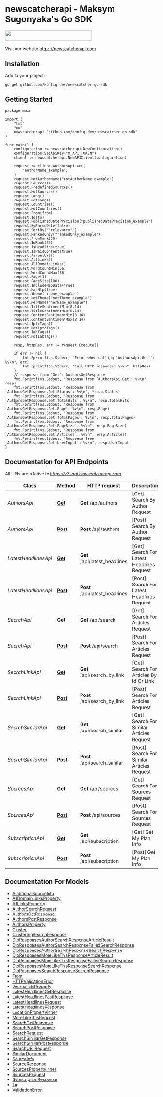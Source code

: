 # newscatcherapi - Maksym Sugonyaka's Go SDK

<img src='https://uploads-ssl.webflow.com/6429857b17973b636c2195c5/646c6f1eb774ff2f2997bec5_newscatcher_.svg' width='286' height='35' /> <br>  <br>Visit our website  <a href='https://newscatcherapi.com'>https://newscatcherapi.com</a>


## Installation

Add to your project:

```shell
go get github.com/konfig-dev/newscatcher-go-sdk
```

## Getting Started

```golang
package main

import (
    "fmt"
    "os"
    newscatcherapi "github.com/konfig-dev/newscatcher-go-sdk"
)

func main() {
    configuration := newscatcherapi.NewConfiguration()
    configuration.SetApiKey("X_API_TOKEN")
    client := newscatcherapi.NewAPIClient(configuration)

    request := client.AuthorsApi.Get(
        "authorName_example",
    )
    request.NotAuthorName("notAuthorName_example")
    request.Sources()
    request.PredefinedSources()
    request.NotSources()
    request.Lang()
    request.NotLang()
    request.Countries()
    request.NotCountries()
    request.From(from)
    request.To(to)
    request.PublishedDatePrecision("publishedDatePrecision_example")
    request.ByParseDate(false)
    request.SortBy(""relevancy"")
    request.RankedOnly("rankedOnly_example")
    request.FromRank(56)
    request.ToRank(56)
    request.IsHeadline(true)
    request.IsPaidContent(true)
    request.ParentUrl()
    request.AllLinks()
    request.AllDomainLinks()
    request.WordCountMin(56)
    request.WordCountMax(56)
    request.Page(1)
    request.PageSize(100)
    request.IncludeNlpData(true)
    request.HasNlp(true)
    request.Theme("theme_example")
    request.NotTheme("notTheme_example")
    request.NerName("nerName_example")
    request.TitleSentimentMin(8.14)
    request.TitleSentimentMax(8.14)
    request.ContentSentimentMin(8.14)
    request.ContentSentimentMax(8.14)
    request.IptcTags()
    request.NotIptcTags()
    request.IabTags()
    request.NotIabTags()
    
    resp, httpRes, err := request.Execute()

    if err != nil {
        fmt.Fprintf(os.Stderr, "Error when calling `AuthorsApi.Get``: %v\n", err)
        fmt.Fprintf(os.Stderr, "Full HTTP response: %v\n", httpRes)
    }
    // response from `Get`: AuthorsGetResponse
    fmt.Fprintf(os.Stdout, "Response from `AuthorsApi.Get`: %v\n", resp)
    fmt.Fprintf(os.Stdout, "Response from `AuthorsGetResponse.Get.Status`: %v\n", *resp.Status)
    fmt.Fprintf(os.Stdout, "Response from `AuthorsGetResponse.Get.TotalHits`: %v\n", resp.TotalHits)
    fmt.Fprintf(os.Stdout, "Response from `AuthorsGetResponse.Get.Page`: %v\n", resp.Page)
    fmt.Fprintf(os.Stdout, "Response from `AuthorsGetResponse.Get.TotalPages`: %v\n", resp.TotalPages)
    fmt.Fprintf(os.Stdout, "Response from `AuthorsGetResponse.Get.PageSize`: %v\n", resp.PageSize)
    fmt.Fprintf(os.Stdout, "Response from `AuthorsGetResponse.Get.Articles`: %v\n", resp.Articles)
    fmt.Fprintf(os.Stdout, "Response from `AuthorsGetResponse.Get.UserInput`: %v\n", resp.UserInput)
}
```

## Documentation for API Endpoints

All URIs are relative to *https://v3-api.newscatcherapi.com*

Class | Method | HTTP request | Description
------------ | ------------- | ------------- | -------------
*AuthorsApi* | [**Get**](docs/AuthorsApi.md#get) | **Get** /api/authors | [Get] Search By Author Request
*AuthorsApi* | [**Post**](docs/AuthorsApi.md#post) | **Post** /api/authors | [Post] Search By Author Request
*LatestHeadlinesApi* | [**Get**](docs/LatestHeadlinesApi.md#get) | **Get** /api/latest_headlines | [Get] Search For Latest Headlines Request
*LatestHeadlinesApi* | [**Post**](docs/LatestHeadlinesApi.md#post) | **Post** /api/latest_headlines | [Post] Search For Latest Headlines Request
*SearchApi* | [**Get**](docs/SearchApi.md#get) | **Get** /api/search | [Get] Search For Articles Request
*SearchApi* | [**Post**](docs/SearchApi.md#post) | **Post** /api/search | [Post] Search For Articles Request
*SearchLinkApi* | [**Get**](docs/SearchLinkApi.md#get) | **Get** /api/search_by_link | [Get] Search For Articles By Id Or Link
*SearchLinkApi* | [**Post**](docs/SearchLinkApi.md#post) | **Post** /api/search_by_link | [Post] Search For Articles Request
*SearchSimilarApi* | [**Get**](docs/SearchSimilarApi.md#get) | **Get** /api/search_similar | [Get] Search For Similar Articles Request
*SearchSimilarApi* | [**Post**](docs/SearchSimilarApi.md#post) | **Post** /api/search_similar | [Post] Search For Similar Articles Request
*SourcesApi* | [**Get**](docs/SourcesApi.md#get) | **Get** /api/sources | [Get] Search For Sources Request
*SourcesApi* | [**Post**](docs/SourcesApi.md#post) | **Post** /api/sources | [Post] Search For Sources Request
*SubscriptionApi* | [**Get**](docs/SubscriptionApi.md#get) | **Get** /api/subscription | [Get] Get My Plan Info
*SubscriptionApi* | [**Post**](docs/SubscriptionApi.md#post) | **Post** /api/subscription | [Post] Get My Plan Info


## Documentation For Models

 - [AdditionalSourceInfo](docs/AdditionalSourceInfo.md)
 - [AllDomainLinksProperty](docs/AllDomainLinksProperty.md)
 - [AllLinksProperty](docs/AllLinksProperty.md)
 - [AuthorSearchRequest](docs/AuthorSearchRequest.md)
 - [AuthorsGetResponse](docs/AuthorsGetResponse.md)
 - [AuthorsPostResponse](docs/AuthorsPostResponse.md)
 - [AuthorsProperty](docs/AuthorsProperty.md)
 - [Cluster](docs/Cluster.md)
 - [ClusteringSearchResponse](docs/ClusteringSearchResponse.md)
 - [DtoResponsesAuthorSearchResponseArticleResult](docs/DtoResponsesAuthorSearchResponseArticleResult.md)
 - [DtoResponsesAuthorSearchResponseFailedSearchResponse](docs/DtoResponsesAuthorSearchResponseFailedSearchResponse.md)
 - [DtoResponsesAuthorSearchResponseSearchResponse](docs/DtoResponsesAuthorSearchResponseSearchResponse.md)
 - [DtoResponsesMoreLikeThisResponseArticleResult](docs/DtoResponsesMoreLikeThisResponseArticleResult.md)
 - [DtoResponsesMoreLikeThisResponseFailedSearchResponse](docs/DtoResponsesMoreLikeThisResponseFailedSearchResponse.md)
 - [DtoResponsesMoreLikeThisResponseSearchResponse](docs/DtoResponsesMoreLikeThisResponseSearchResponse.md)
 - [DtoResponsesSearchResponseSearchResponse](docs/DtoResponsesSearchResponseSearchResponse.md)
 - [From](docs/From.md)
 - [HTTPValidationError](docs/HTTPValidationError.md)
 - [JournalistsProperty](docs/JournalistsProperty.md)
 - [LatestHeadlinesGetResponse](docs/LatestHeadlinesGetResponse.md)
 - [LatestHeadlinesPostResponse](docs/LatestHeadlinesPostResponse.md)
 - [LatestHeadlinesRequest](docs/LatestHeadlinesRequest.md)
 - [LatestHeadlinesResponse](docs/LatestHeadlinesResponse.md)
 - [LocationPropertyInner](docs/LocationPropertyInner.md)
 - [MoreLikeThisRequest](docs/MoreLikeThisRequest.md)
 - [SearchGetResponse](docs/SearchGetResponse.md)
 - [SearchPostResponse](docs/SearchPostResponse.md)
 - [SearchRequest](docs/SearchRequest.md)
 - [SearchSimilarGetResponse](docs/SearchSimilarGetResponse.md)
 - [SearchSimilarPostResponse](docs/SearchSimilarPostResponse.md)
 - [SearchURLRequest](docs/SearchURLRequest.md)
 - [SimilarDocument](docs/SimilarDocument.md)
 - [SourceInfo](docs/SourceInfo.md)
 - [SourceResponse](docs/SourceResponse.md)
 - [SourcesPropertyInner](docs/SourcesPropertyInner.md)
 - [SourcesRequest](docs/SourcesRequest.md)
 - [SubscriptionResponse](docs/SubscriptionResponse.md)
 - [To](docs/To.md)
 - [ValidationError](docs/ValidationError.md)
